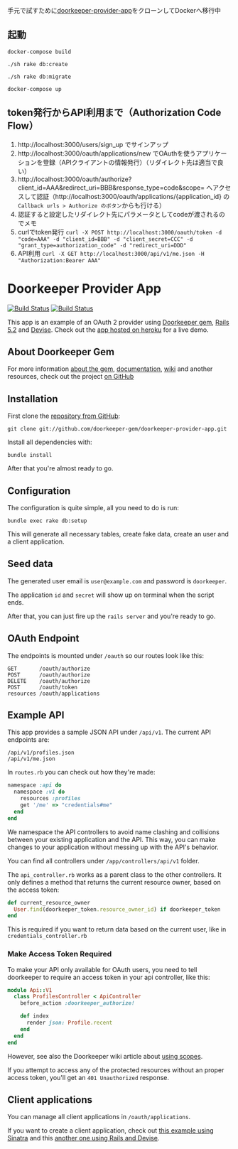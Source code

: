 
手元で試すために[doorkeeper-provider-app](https://github.com/doorkeeper-gem/doorkeeper-provider-app)をクローンしてDockerへ移行中

## 起動

```
docker-compose build
```

```
./sh rake db:create
```

```
./sh rake db:migrate
```

```
docker-compose up
```

## token発行からAPI利用まで（Authorization Code Flow）

1. http://localhost:3000/users/sign_up でサインアップ
2. http://localhost:3000/oauth/applications/new でOAuthを使うアプリケーションを登録（APIクライアントの情報発行）（リダイレクト先は適当で良い）
3. http://localhost:3000/oauth/authorize?client_id=AAA&redirect_uri=BBB&response_type=code&scope= へアクセスして認証（http://localhost:3000/oauth/applications/{application_id} の`Callback urls > Authorize のボタン`からも行ける）
4. 認証すると設定したリダイレクト先にパラメータとしてcodeが渡されるのでメモ
5. curlでtoken発行 `curl -X POST http://localhost:3000/oauth/token -d "code=AAA" -d "client_id=BBB" -d "client_secret=CCC" -d "grant_type=authorization_code" -d "redirect_uri=DDD"`
6. API利用 `curl -X GET http://localhost:3000/api/v1/me.json -H "Authorization:Bearer AAA"`

# Doorkeeper Provider App

[![Build Status](https://api.travis-ci.org/doorkeeper-gem/doorkeeper-provider-app.svg?branch=master)](http://travis-ci.org/doorkeeper-gem/doorkeeper-provider-app)
[![Build Status](https://semaphoreci.com/api/v1/doorkeeper-gem/doorkeeper-provider-app/branches/master/badge.svg)](https://semaphoreci.com/doorkeeper-gem/doorkeeper-provider-app)

This app is an example of an OAuth 2 provider using [Doorkeeper gem](https://github.com/doorkeeper-gem/doorkeeper), [Rails 5.2](http://rubyonrails.org/) and [Devise](https://github.com/plataformatec/devise). Check out the [app hosted on heroku](http://doorkeeper-provider.herokuapp.com/) for a live demo.

## About Doorkeeper Gem

For more information [about the gem](https://github.com/doorkeeper-gem/doorkeeper), [documentation](https://github.com/doorkeeper-gem/doorkeeper#readme), [wiki](https://github.com/doorkeeper-gem/doorkeeper/wiki/_pages) and another resources, check out the project [on GitHub](https://github.com/doorkeeper-gem/doorkeeper)

## Installation

First clone the [repository from GitHub](https://github.com/doorkeeper-gem/doorkeeper-provider-app):

    git clone git://github.com/doorkeeper-gem/doorkeeper-provider-app.git

Install all dependencies with:

    bundle install

After that you're almost ready to go.

## Configuration

The configuration is quite simple, all you need to do is run:

    bundle exec rake db:setup

This will generate all necessary tables, create fake data, create an user and a client application.

## Seed data

The generated user email is `user@example.com` and password is `doorkeeper`.

The application `id` and `secret` will show up on terminal when the script ends.

After that, you can just fire up the `rails server` and you're ready to go.

## OAuth Endpoint

The endpoints is mounted under `/oauth` so our routes look like this:

    GET       /oauth/authorize
    POST      /oauth/authorize
    DELETE    /oauth/authorize
    POST      /oauth/token
    resources /oauth/applications

## Example API

This app provides a sample JSON API under `/api/v1`. The current API endpoints are:

    /api/v1/profiles.json
    /api/v1/me.json

In `routes.rb` you can check out how they're made:

``` ruby
namespace :api do
  namespace :v1 do
    resources :profiles
    get '/me' => "credentials#me"
  end
end
```

We namespace the API controllers to avoid name clashing and collisions between your existing application and the API.
This way, you can make changes to your application without messing up with the API's behavior.

You can find all controllers under `/app/controllers/api/v1` folder.

The `api_controller.rb` works as a parent class to the other controllers. It only defines a method that returns
the current resource owner, based on the access token:

``` ruby
def current_resource_owner
  User.find(doorkeeper_token.resource_owner_id) if doorkeeper_token
end
```

This is required if you want to return data based on the current user, like in `credentials_controller.rb`

### Make Access Token Required

To make your API only available for OAuth users, you need to tell doorkeeper to require an access token in
your api controller, like this:

``` ruby
module Api::V1
  class ProfilesController < ApiController
    before_action :doorkeeper_authorize!

    def index
      render json: Profile.recent
    end
  end
end
```

However, see also the Doorkeeper wiki article about [using scopes](https://github.com/doorkeeper-gem/doorkeeper/wiki/Using-Scopes).

If you attempt to access any of the protected resources without an proper access token, you'll get an `401 Unauthorized` response.

## Client applications

You can manage all client applications in `/oauth/applications`.

If you want to create a client application, check out [this example using Sinatra](http://doorkeeper-sinatra.herokuapp.com)
and this [another one using Rails and Devise](http://doorkeeper-devise.herokuapp.com).
